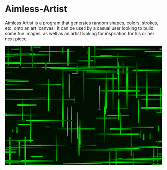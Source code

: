 # Aimless-Artist

Aimless Artist is a program that generates random shapes, colors, strokes, etc. onto an art 'canvas'. It can be used by a casual user looking to bulid some fun images, as well as an artist looking for inspriation for his or her next piece.

![Sketch Example](/Saved%20Images/Aimless_Artist_Sketch.png?raw=true "Sketch Example")
